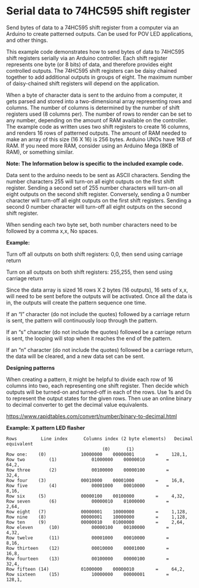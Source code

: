 # Serial data to 74HC595 shift register
Send bytes of data to a 74HC595 shift register from a computer via an Arduino to create patterned outputs. Can be used for POV LED applications, and other things.


This example code demonstrates how to send bytes of data to 74HC595 shift registers serially via an Arduino controller.   Each shift register represents one byte (or 8 bits) of data, and therefore provides eight controlled outputs. The 74HC595 shift registers can be daisy chained together to add additional outputs in groups of eight.  The maximum number of daisy-chained shift registers will depend on the application.

When a byte of character data is sent to the arduino from a computer,  it gets parsed and stored into a two-dimensional array representing rows and columns.  The number of columns is determined by the number of shift registers used (8 columns per).  The number of rows to render can be set to any number, depending on the amount of RAM available on the controller.  The example code as written uses two shift registers to create 16 columns, and renders 16 rows of patterned outputs.  The amount of RAM needed to make an array of this size (16 X 16) is 256 bytes.  Arduino UNOs have 1KB of RAM.  If you need more RAM, consider using an Arduino Mega (8KB of RAM), or something similar.



**Note: The Information below is specific to the included example code.**

Data sent to the arduino needs to be sent as ASCII characters.  Sending the number characters 255 will turn-on all eight outputs on the first shift register.  Sending a second set of 255 number characters will turn-on all eight outputs on the second shift register.  Conversely, sending a 0 number character will turn-off all eight outputs on the first shift registers.  Sending a second 0 number character will turn-off all eight outputs on the second shift register.

When sending each two byte set, both number characters need to be followed by a comma  x,x,  No spaces.

**Example:**

Turn off all outputs on both shift registers:
        0,0,    then send using carriage return

Turn on all outputs on both shift registers:
        255,255, then send using carriage return

Since the data array is sized 16 rows X 2 bytes (16 outputs),  16 sets of x,x, will need to be sent before the outputs will be activated.  Once all the data is in, the outputs will create the pattern sequence one time.

If an “l” character (do not include the quotes) followed by a carriage return is sent, the pattern will continuously loop through the pattern.

If an “s” character (do not include the quotes) followed be a carriage return is sent, the looping will stop when it reaches the end of the pattern.

If an “n” character (do not include the quotes) followed be a carriage return, the data will be cleared, and a new data set can be sent.


**Designing patterns**

When creating a pattern, it might be helpful to divide each row of 16 columns into two, each representing one shift register.  Then decide which outputs will be turned-on and turned-off in each of the rows.  Use 1s and 0s to represent the output states for the given rows. Then use an online binary to decimal converter to get the decimal value equivalents.

https://www.rapidtables.com/convert/number/binary-to-decimal.html

**Example:  X pattern LED flasher**

```
Rows	     Line index      Columns index (2 byte elements)   Decimal equivalent	
                                    (0)      (1)
Row one: 	(0)             10000000    00000001	    =     128,1,
Row two         (1)             01000000    00000010	    =  	  64,2,
Row three       (2)             00100000    00000100	    =  	  32,4,
Row four	(3)             00010000    00001000	    =     16,8,
Row five        (4)             00001000    00010000	    =	  8,16,
Row six		(5)             00000100    00100000	    =	  4,32,
Row seven       (6)             00000010    01000000	    =	  2,64,
Row eight	(7)             00000001    10000000	    =	  1,128,
Row nine	(8)             00000001    10000000	    =	  1,128,
Row ten		(9)             00000010    01000000	    =	  2,64,
Row eleven      (10)            00000100    00100000	    =	  4,32,
Row twelve      (11)            00001000    00010000	    =	  8,16,
Row thirteen    (12)            00010000    00001000	    =     16,8,
Row fourteen    (13)            00100000    00000100	    =  	  32,4,
Row fifteen	(14)            01000000    00000010	    =  	  64,2,
Row sixteen     (15)            10000000    00000001        =     128,1,
```
